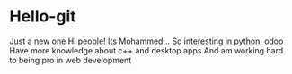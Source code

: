 # Hello-git
Just a new one
Hi people!
Its Mohammed... So interesting in python, odoo
Have more knowledge about c++ and desktop apps
And am working hard to being pro in web development
